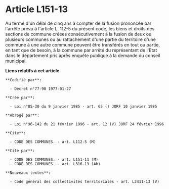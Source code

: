 # Article L151-13

Au terme d'un délai de cinq ans à compter de la fusion prononcée par l'arrêté prévu à l'article L. 112-5 du présent code, les
biens et droits des sections de commune créées consécutivement à la fusion de deux ou plusieurs communes ou au rattachement
d'une partie du territoire d'une commune à une autre commune peuvent être transférés en tout ou partie, en tant que de
besoin, à la commune par arrêté du représentant de l'Etat dans le département pris après enquête publique à la demande du
conseil municipal.

**Liens relatifs à cet article**

	**Codifié par**:

	  - Décret n°77-90 1977-01-27

	**Créé par**:

	  - Loi n°85-30 du 9 janvier 1985 - art. 65 () JORF 10 janvier 1985

	**Abrogé par**:

	  - Loi n°96-142 du 21 février 1996 - art. 12 (V) JORF 24 février 1996

	**Cite**:

	  - CODE DES COMMUNES. - art. L112-5 (M)

	**Cité par**:

	  - CODE DES COMMUNES. - art. L151-11 (M)
	  - CODE DES COMMUNES. - art. L316-13 (Ab)

	**Nouveaux textes**:

	  - Code général des collectivités territoriales - art. L2411-13 (V)
